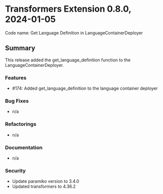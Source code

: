 # Transformers Extension 0.8.0, 2024-01-05

Code name: Get Language Definition in LanguageContainerDeployer


## Summary

This release added the get_language_definition function to the LanguageContainerDeployer.

### Features

 - #174: Added get_language_definition to the language container deployer

### Bug Fixes

 - n/a

### Refactorings

 - n/a

### Documentation

 - n/a

### Security 

  - Update paramiko version to 3.4.0
  - Updated transformers to 4.36.2